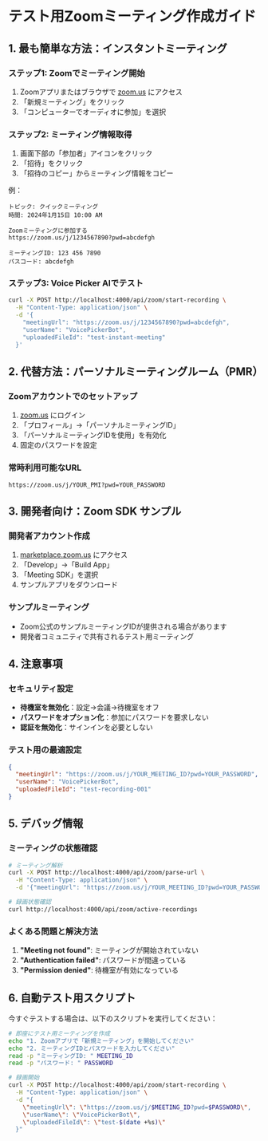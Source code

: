 # テスト用Zoomミーティング作成ガイド

## 1. 最も簡単な方法：インスタントミーティング

### ステップ1: Zoomでミーティング開始
1. Zoomアプリまたはブラウザで [zoom.us](https://zoom.us) にアクセス
2. 「新規ミーティング」をクリック
3. 「コンピューターでオーディオに参加」を選択

### ステップ2: ミーティング情報取得
1. 画面下部の「参加者」アイコンをクリック
2. 「招待」をクリック
3. 「招待のコピー」からミーティング情報をコピー

例：
```
トピック: クイックミーティング
時間: 2024年1月15日 10:00 AM

Zoomミーティングに参加する
https://zoom.us/j/1234567890?pwd=abcdefgh

ミーティングID: 123 456 7890
パスコード: abcdefgh
```

### ステップ3: Voice Picker AIでテスト
```bash
curl -X POST http://localhost:4000/api/zoom/start-recording \
  -H "Content-Type: application/json" \
  -d '{
    "meetingUrl": "https://zoom.us/j/1234567890?pwd=abcdefgh",
    "userName": "VoicePickerBot",
    "uploadedFileId": "test-instant-meeting"
  }'
```

## 2. 代替方法：パーソナルミーティングルーム（PMR）

### Zoomアカウントでのセットアップ
1. [zoom.us](https://zoom.us) にログイン
2. 「プロフィール」→「パーソナルミーティングID」
3. 「パーソナルミーティングIDを使用」を有効化
4. 固定のパスワードを設定

### 常時利用可能なURL
```
https://zoom.us/j/YOUR_PMI?pwd=YOUR_PASSWORD
```

## 3. 開発者向け：Zoom SDK サンプル

### 開発者アカウント作成
1. [marketplace.zoom.us](https://marketplace.zoom.us) にアクセス
2. 「Develop」→「Build App」
3. 「Meeting SDK」を選択
4. サンプルアプリをダウンロード

### サンプルミーティング
- Zoom公式のサンプルミーティングIDが提供される場合があります
- 開発者コミュニティで共有されるテスト用ミーティング

## 4. 注意事項

### セキュリティ設定
- **待機室を無効化**：設定→会議→待機室をオフ
- **パスワードをオプション化**：参加にパスワードを要求しない
- **認証を無効化**：サインインを必要としない

### テスト用の最適設定
```json
{
  "meetingUrl": "https://zoom.us/j/YOUR_MEETING_ID?pwd=YOUR_PASSWORD",
  "userName": "VoicePickerBot",
  "uploadedFileId": "test-recording-001"
}
```

## 5. デバッグ情報

### ミーティングの状態確認
```bash
# ミーティング解析
curl -X POST http://localhost:4000/api/zoom/parse-url \
  -H "Content-Type: application/json" \
  -d '{"meetingUrl": "https://zoom.us/j/YOUR_MEETING_ID?pwd=YOUR_PASSWORD"}'

# 録画状態確認
curl http://localhost:4000/api/zoom/active-recordings
```

### よくある問題と解決方法
1. **"Meeting not found"**: ミーティングが開始されていない
2. **"Authentication failed"**: パスワードが間違っている
3. **"Permission denied"**: 待機室が有効になっている

## 6. 自動テスト用スクリプト

今すぐテストする場合は、以下のスクリプトを実行してください：

```bash
# 即座にテスト用ミーティングを作成
echo "1. Zoomアプリで「新規ミーティング」を開始してください"
echo "2. ミーティングIDとパスワードを入力してください"
read -p "ミーティングID: " MEETING_ID
read -p "パスワード: " PASSWORD

# 録画開始
curl -X POST http://localhost:4000/api/zoom/start-recording \
  -H "Content-Type: application/json" \
  -d "{
    \"meetingUrl\": \"https://zoom.us/j/$MEETING_ID?pwd=$PASSWORD\",
    \"userName\": \"VoicePickerBot\",
    \"uploadedFileId\": \"test-$(date +%s)\"
  }"
```